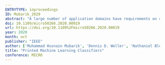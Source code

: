 ```yaml
---
ENTRYTYPE: inproceedings
ID: Mubarik_2020
abstract: "A large number of application domains have requirements on cost, conformity, and non-toxicity that silicon-based computing systems cannot meet, but that may be met by printed electronics. For several of these domains, a typical computational task to be performed is classification. In this work, we explore the hardware cost of inference engines for popular classification algorithms (Multi-Layer Perceptrons, Support Vector Machines (SVMs), Logistic Regression, Random Forests and Binary Decision Trees) in EGT and CNT-TFT printed technologies and determine that Decision Trees and SVMs provide a good balance between accuracy and cost. We evaluate conventional Decision Tree and SVM architectures in these technologies and conclude that their area and power overhead must be reduced. We explore, through SPICE and gate-level hardware simulations and multiple working prototypes, several classifier architectures that exploit the unique cost and implementation tradeoffs in printed technologies - a) Bespoke printed classifers that are customized to a model generated for a given application using specific training datasets, b) Lookup-based printed classifiers where key hardware computations are replaced by lookup tables, and c) Analog printed classifiers where some classifier components are replaced by their analog equivalents. Our evaluations show that bespoke implementation of EGT printed Decision Trees has 48.9× lower area (average) and 75.6× lower power (average) than their conventional equivalents; corresponding benefits for bespoke SVMs are 12.8× and Decision outperform 12.7× respectively. Lookup-based Trees their non-lookup bespoke equivalents by 38% and 70%; lookup-based SVMs are better by 8% and 0.6%. Analog printed Decision Trees provide 437× area and 27× power benefits over digital bespoke counterparts; analog SVMs yield 490× area and 12× power improvements. Our results and prototypes demonstrate feasibility of fabricating and deploying battery and self-powered printed classifiers in the application domains of interest."
doi: 10.1109/micro50266.2020.00019
url: https://doi.org/10.1109%2Fmicro50266.2020.00019
year: 2020
month: oct
publisher: "IEEE"
author: ['Muhammad Husnain Mubarik', 'Dennis D. Weller', 'Nathaniel Bleier', 'Matthew Tomei', 'Jasmin Aghassi-Hagmann', 'Mehdi B. Tahoori', 'Rakesh Kumar']
title: "Printed Machine Learning Classifiers"
conference: MICRO
---
```

